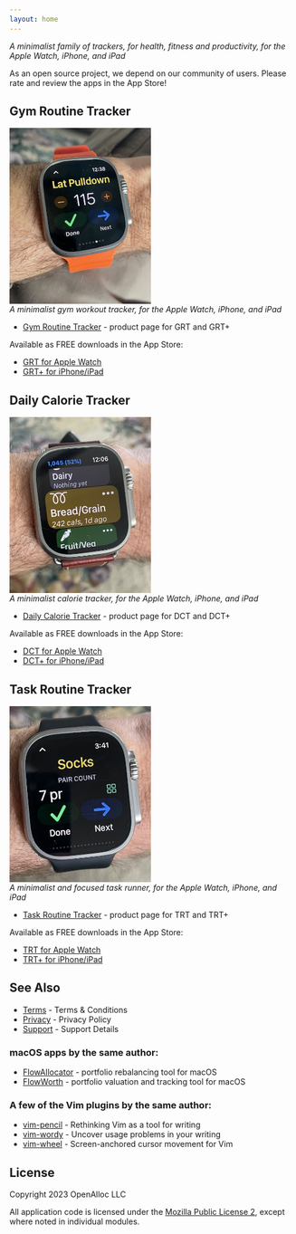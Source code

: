 ```yaml
---
layout: home
---
```


_A minimalist family of trackers, for health, fitness and productivity, for the Apple Watch, iPhone, and iPad_

As an open source project, we depend on our community of users. Please rate and review the apps in the App Store!

## Gym Routine Tracker

<div style="width: 250px; height: 298px;"> <img src="/assets/images/grt-on-wrist.jpeg" style="width: inherit" /> </div> <p/>

_A minimalist gym workout tracker, for the Apple Watch, iPhone, and iPad_

- [Gym Routine Tracker](/grt/) - product page for GRT and GRT+

Available as FREE downloads in the App Store:

- [GRT for Apple Watch](https://apps.apple.com/us/app/gym-routine-tracker/id6444747204)
- [GRT+ for iPhone/iPad](https://apps.apple.com/us/app/gym-routine-tracker/id1662243916)

## Daily Calorie Tracker

<div style="width: 250px; height: 298px;"> <img src="/assets/images/dct-on-wrist.jpeg" style="width: inherit" /> </div> <p/>

_A minimalist calorie tracker, for the Apple Watch, iPhone, and iPad_

- [Daily Calorie Tracker](/dct/) - product page for DCT and DCT+

Available as FREE downloads in the App Store:

- [DCT for Apple Watch](https://apps.apple.com/us/app/daily-calorie-tracker/id6445856852)
- [DCT+ for iPhone/iPad](https://apps.apple.com/us/app/daily-calorie-tracker/id6445856794)

## Task Routine Tracker

<div style="width: 250px; height: 298px;"> <img src="/assets/images/trt-on-wrist.jpeg" style="width: inherit" /> </div> <p/>

_A minimalist and focused task runner, for the Apple Watch, iPhone, and iPad_

- [Task Routine Tracker](/trt/) - product page for TRT and TRT+

Available as FREE downloads in the App Store:

- [TRT for Apple Watch](https://apps.apple.com/us/app/task-routine-tracker/id6447024549)
- [TRT+ for iPhone/iPad](https://apps.apple.com/us/app/task-routine-tracker/id6447024581)

## See Also

* [Terms](/terms/) - Terms & Conditions
* [Privacy](/privacy/) - Privacy Policy
* [Support](/support/) - Support Details

### macOS apps by the same author:

* [FlowAllocator](https://openalloc.github.io/FlowAllocator/index.html) - portfolio rebalancing tool for macOS
* [FlowWorth](https://openalloc.github.io/FlowWorth/index.html) - portfolio valuation and tracking tool for macOS

### A few of the Vim plugins by the same author:

* [vim-pencil](https://github.com/preservim/vim-pencil) - Rethinking Vim as a tool for writing
* [vim-wordy](https://github.com/preservim/vim-wordy) - Uncover usage problems in your writing
* [vim-wheel](https://github.com/preservim/vim-wheel) - Screen-anchored cursor movement for Vim

## License

Copyright 2023 OpenAlloc LLC

All application code is licensed under the [Mozilla Public License 2](https://www.mozilla.org/en-US/MPL/2.0/), except where noted in individual modules.
